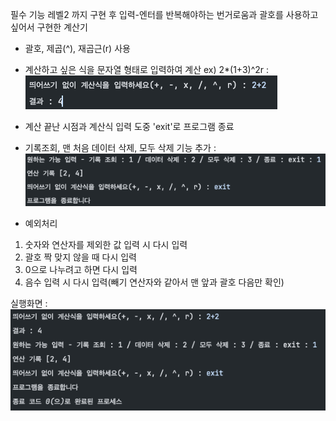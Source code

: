 필수 기능 레벨2 까지 구현 후 입력-엔터를 반복해야하는 번거로움과 괄호를 사용하고 싶어서 구현한 계산기

- 괄호, 제곱(^), 재곱근(r) 사용
- 계산하고 싶은 식을 문자열 형태로 입력하여 계산 ex) 2*(1+3)^2r
:![img_1.png](img_1.png)
- 계산 끝난 시점과 계산식 입력 도중 'exit'로 프로그램 종료
- 기록조회, 맨 처음 데이터 삭제, 모두 삭제 기능 추가
:![img_2.png](img_2.png)

- 예외처리
1. 숫자와 연산자를 제외한 값 입력 시 다시 입력
2. 괄호 짝 맞지 않을 때 다시 입력
3. 0으로 나누려고 하면 다시 입력
4. 음수 입력 시 다시 입력(빼기 연산자와 같아서 맨 앞과 괄호 다음만 확인)

실행화면
:![img.png](img.png)